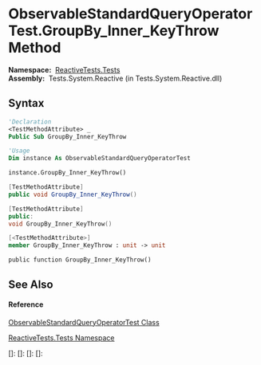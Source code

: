 # ObservableStandardQueryOperatorTest.GroupBy\_Inner\_KeyThrow Method

**Namespace:**  [ReactiveTests.Tests](ReactiveTests.Tests\ReactiveTests.Tests.md)  
**Assembly:**  Tests.System.Reactive (in Tests.System.Reactive.dll)

## Syntax

```vb
'Declaration
<TestMethodAttribute> _
Public Sub GroupBy_Inner_KeyThrow
```

```vb
'Usage
Dim instance As ObservableStandardQueryOperatorTest

instance.GroupBy_Inner_KeyThrow()
```

```csharp
[TestMethodAttribute]
public void GroupBy_Inner_KeyThrow()
```

```c++
[TestMethodAttribute]
public:
void GroupBy_Inner_KeyThrow()
```

```fsharp
[<TestMethodAttribute>]
member GroupBy_Inner_KeyThrow : unit -> unit 
```

```jscript
public function GroupBy_Inner_KeyThrow()
```

## See Also

#### Reference

[ObservableStandardQueryOperatorTest Class](ObservableStandardQueryOperatorTest\ObservableStandardQueryOperatorTest.md)

[ReactiveTests.Tests Namespace](ReactiveTests.Tests\ReactiveTests.Tests.md)

[]: 
[]: 
[]: 
[]: 